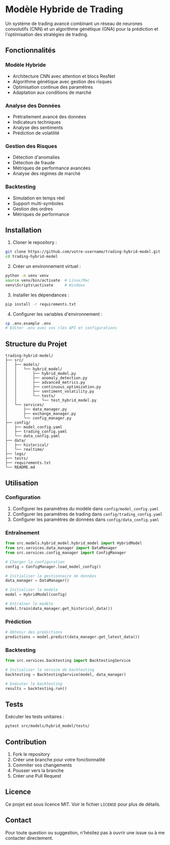 # Modèle Hybride de Trading

Un système de trading avancé combinant un réseau de neurones convolutifs (CNN) et un algorithme génétique (GNA) pour la prédiction et l'optimisation des stratégies de trading.

## Fonctionnalités

### Modèle Hybride
- Architecture CNN avec attention et blocs ResNet
- Algorithme génétique avec gestion des risques
- Optimisation continue des paramètres
- Adaptation aux conditions de marché

### Analyse des Données
- Prétraitement avancé des données
- Indicateurs techniques
- Analyse des sentiments
- Prédiction de volatilité

### Gestion des Risques
- Détection d'anomalies
- Détection de fraude
- Métriques de performance avancées
- Analyse des régimes de marché

### Backtesting
- Simulation en temps réel
- Support multi-symboles
- Gestion des ordres
- Métriques de performance

## Installation

1. Cloner le repository :
```bash
git clone https://github.com/votre-username/trading-hybrid-model.git
cd trading-hybrid-model
```

2. Créer un environnement virtuel :
```bash
python -m venv venv
source venv/bin/activate  # Linux/Mac
venv\Scripts\activate     # Windows
```

3. Installer les dépendances :
```bash
pip install -r requirements.txt
```

4. Configurer les variables d'environnement :
```bash
cp .env.example .env
# Éditer .env avec vos clés API et configurations
```

## Structure du Projet

```
trading-hybrid-model/
├── src/
│   ├── models/
│   │   └── hybrid_model/
│   │       ├── hybrid_model.py
│   │       ├── anomaly_detection.py
│   │       ├── advanced_metrics.py
│   │       ├── continuous_optimization.py
│   │       ├── sentiment_volatility.py
│   │       └── tests/
│   │           └── test_hybrid_model.py
│   └── services/
│       ├── data_manager.py
│       ├── exchange_manager.py
│       └── config_manager.py
├── config/
│   ├── model_config.yaml
│   ├── trading_config.yaml
│   └── data_config.yaml
├── data/
│   ├── historical/
│   └── realtime/
├── logs/
├── tests/
├── requirements.txt
└── README.md
```

## Utilisation

### Configuration

1. Configurer les paramètres du modèle dans `config/model_config.yaml`
2. Configurer les paramètres de trading dans `config/trading_config.yaml`
3. Configurer les paramètres de données dans `config/data_config.yaml`

### Entraînement

```python
from src.models.hybrid_model.hybrid_model import HybridModel
from src.services.data_manager import DataManager
from src.services.config_manager import ConfigManager

# Charger la configuration
config = ConfigManager.load_model_config()

# Initialiser le gestionnaire de données
data_manager = DataManager()

# Initialiser le modèle
model = HybridModel(config)

# Entraîner le modèle
model.train(data_manager.get_historical_data())
```

### Prédiction

```python
# Obtenir des prédictions
predictions = model.predict(data_manager.get_latest_data())
```

### Backtesting

```python
from src.services.backtesting import BacktestingService

# Initialiser le service de backtesting
backtesting = BacktestingService(model, data_manager)

# Exécuter le backtesting
results = backtesting.run()
```

## Tests

Exécuter les tests unitaires :
```bash
pytest src/models/hybrid_model/tests/
```

## Contribution

1. Fork le repository
2. Créer une branche pour votre fonctionnalité
3. Commiter vos changements
4. Pousser vers la branche
5. Créer une Pull Request

## Licence

Ce projet est sous licence MIT. Voir le fichier `LICENSE` pour plus de détails.

## Contact

Pour toute question ou suggestion, n'hésitez pas à ouvrir une issue ou à me contacter directement.